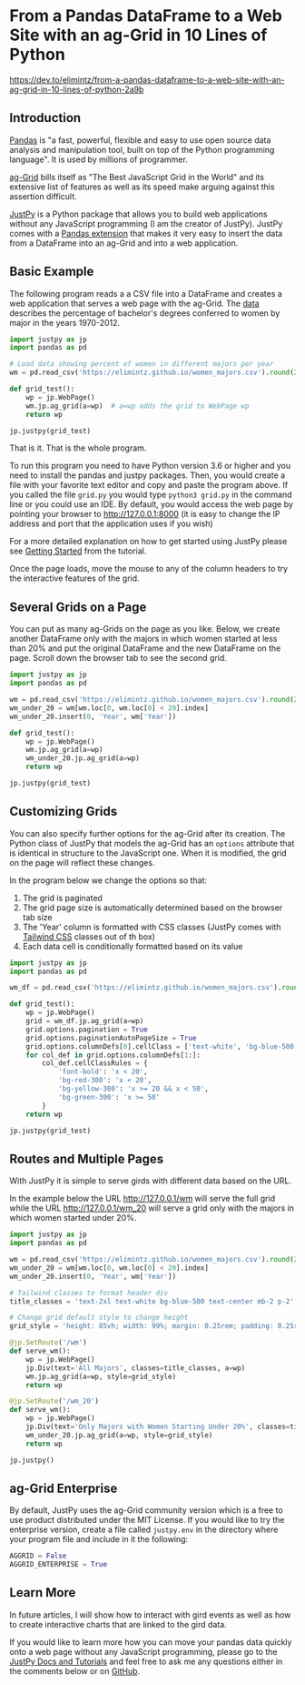 # From a Pandas DataFrame to a Web Site with an ag-Grid in 10 Lines of Python
https://dev.to/elimintz/from-a-pandas-dataframe-to-a-web-site-with-an-ag-grid-in-10-lines-of-python-2a9b

## Introduction

[Pandas](https://pandas.pydata.org/) is "a fast, powerful, flexible and easy to use open source data analysis and manipulation tool, built on top of the Python programming language". It is used by millions of programmer. 

[ag-Grid](https://www.ag-grid.com/) bills itself as "The Best JavaScript Grid in the World" and its extensive list of features as well as its speed make arguing against this assertion difficult.

[JustPy](https://justpy.io) is a Python package that allows you to build web applications without any JavaScript programming (I am the creator of JustPy). JustPy comes with a [Pandas extension](https://pandas.pydata.org/pandas-docs/stable/development/extending.html) that makes it very easy to insert the data from a DataFrame into an ag-Grid and into a web application.

## Basic Example

The following program reads a a CSV file into a DataFrame and creates a web application that serves a web page with the ag-Grid. The [data](http://www.randalolson.com/2014/06/14/percentage-of-bachelors-degrees-conferred-to-women-by-major-1970-2012/) describes the percentage of bachelor's degrees conferred to women by major in the years 1970-2012.

```python
import justpy as jp
import pandas as pd

# Load data showing percent of women in different majors per year
wm = pd.read_csv('https://elimintz.github.io/women_majors.csv').round(2)

def grid_test():
    wp = jp.WebPage()
    wm.jp.ag_grid(a=wp)  # a=wp adds the grid to WebPage wp
    return wp

jp.justpy(grid_test)

```

That is it. That is the whole program. 

To run this program you need to have Python version 3.6 or higher and you need to install the pandas and justpy packages. Then, you would create a file with your favorite text editor and copy and paste the program above. If you called the file `grid.py` you would type `python3 grid.py` in the command line or you could use an IDE. By default, you would access the web page by pointing your browser to http://127.0.0.1:8000 (it is easy to change the IP address and port that the application uses if you wish)

For a more detailed explanation on how to get started using JustPy please see [Getting Started](https://justpy.io/#/tutorial/getting_started) from the tutorial.

Once the page loads, move the mouse to any of the column headers to try the interactive features of the grid.

## Several Grids on a Page

You can put as many ag-Grids on the page as you like. Below, we create another DataFrame only with the majors in which women started at less than 20% and put the original DataFrame and the new DataFrame on the page. Scroll down the browser tab to see the second grid.

```python
import justpy as jp
import pandas as pd

wm = pd.read_csv('https://elimintz.github.io/women_majors.csv').round(2)
wm_under_20 = wm[wm.loc[0, wm.loc[0] < 20].index]
wm_under_20.insert(0, 'Year', wm['Year'])

def grid_test():
    wp = jp.WebPage()
    wm.jp.ag_grid(a=wp)
    wm_under_20.jp.ag_grid(a=wp)
    return wp

jp.justpy(grid_test)

```

## Customizing Grids

You can also specify further options for the ag-Grid after its creation. The Python class of JustPy that models the ag-Grid has an `options` attribute that is identical in structure to the JavaScript one. When it is modified, the grid on the page will reflect these changes.

In the program below we change the options so that:
 1) The grid is paginated
 2) The grid page size is automatically determined based on the browser tab size
 3) The 'Year' column is formatted with CSS classes (JustPy comes with [Tailwind CSS](https://tailwindcss.com/) classes out of th box)
 4) Each data cell is conditionally formatted based on its value


```python
import justpy as jp
import pandas as pd

wm_df = pd.read_csv('https://elimintz.github.io/women_majors.csv').round(2)

def grid_test():
    wp = jp.WebPage()
    grid = wm_df.jp.ag_grid(a=wp)
    grid.options.pagination = True
    grid.options.paginationAutoPageSize = True
    grid.options.columnDefs[0].cellClass = ['text-white', 'bg-blue-500', 'hover:bg-blue-200']
    for col_def in grid.options.columnDefs[1:]:
        col_def.cellClassRules = {
            'font-bold': 'x < 20',
            'bg-red-300': 'x < 20',
            'bg-yellow-300': 'x >= 20 && x < 50',
            'bg-green-300': 'x >= 50'
        }
    return wp

jp.justpy(grid_test)

```

## Routes and Multiple Pages

With JustPy it is simple to serve girds with different data based on the URL.

In the example below the URL http://127.0.0.1/wm will serve the full grid while the URL http://127.0.0.1/wm_20 will serve a grid only with the majors in which women started under 20%. 


```python
import justpy as jp
import pandas as pd

wm = pd.read_csv('https://elimintz.github.io/women_majors.csv').round(2)
wm_under_20 = wm[wm.loc[0, wm.loc[0] < 20].index]
wm_under_20.insert(0, 'Year', wm['Year'])

# Tailwind classes to format header div
title_classes = 'text-2xl text-white bg-blue-500 text-center mb-2 p-2'

# Change grid default style to change height
grid_style = 'height: 85vh; width: 99%; margin: 0.25rem; padding: 0.25rem;'

@jp.SetRoute('/wm')
def serve_wm():
    wp = jp.WebPage()
    jp.Div(text='All Majors', classes=title_classes, a=wp)
    wm.jp.ag_grid(a=wp, style=grid_style)
    return wp

@jp.SetRoute('/wm_20')
def serve_wm():
    wp = jp.WebPage()
    jp.Div(text='Only Majors with Women Starting Under 20%', classes=title_classes, a=wp)
    wm_under_20.jp.ag_grid(a=wp, style=grid_style)
    return wp

jp.justpy()
```

## ag-Grid Enterprise 

By default, JustPy uses the ag-Grid community version which is a free to use product distributed under the MIT License. If you would like to try the enterprise version, create a file called `justpy.env` in the directory where your program file and include in it the following:

```python
AGGRID = False
AGGRID_ENTERPRISE = True
```

## Learn More

In future articles, I will show how to interact with gird events as well as how to create interactive charts that are linked to the gird data.

If you would like to learn more how you can move your pandas data quickly onto a web page without any JavaScript programming, please go to the [JustPy Docs and Tutorials](https://justpy.io/) and feel free to ask me any questions either in the comments below or on [GitHub](https://github.com/elimintz/justpy).